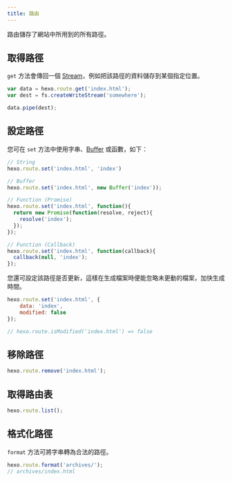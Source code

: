 ```yaml
---
title: 路由
---
```

路由儲存了網站中所用到的所有路徑。

## 取得路徑

`get` 方法會傳回一個 [Stream]，例如把該路徑的資料儲存到某個指定位置。

``` js
var data = hexo.route.get('index.html');
var dest = fs.createWriteStream('somewhere');

data.pipe(dest);
```

## 設定路徑

您可在 `set` 方法中使用字串、[Buffer] 或函數，如下：

``` js
// String
hexo.route.set('index.html', 'index')

// Buffer
hexo.route.set('index.html', new Buffer('index'));

// Function (Promise)
hexo.route.set('index.html', function(){
  return new Promise(function(resolve, reject){
    resolve('index');
  });
});

// Function (Callback)
hexo.route.set('index.html', function(callback){
  callback(null, 'index');
});
```

您還可設定該路徑是否更新，這樣在生成檔案時便能忽略未更動的檔案，加快生成時間。

``` js
hexo.route.set('index.html', {
    data: 'index',
    modified: false
});

// hexo.route.isModified('index.html') => false
```

## 移除路徑

``` js
hexo.route.remove('index.html');
```

## 取得路由表

``` js
hexo.route.list();
```

## 格式化路徑

`format` 方法可將字串轉為合法的路徑。

``` js
hexo.route.format('archives/');
// archives/index.html
```

[Stream]: http://nodejs.org/api/stream.html
[Buffer]: http://nodejs.org/api/buffer.html